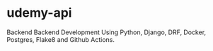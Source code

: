 # udemy-api
Backend Backend Development Using Python, Django, DRF, Docker, Postgres, Flake8 and Github Actions.
